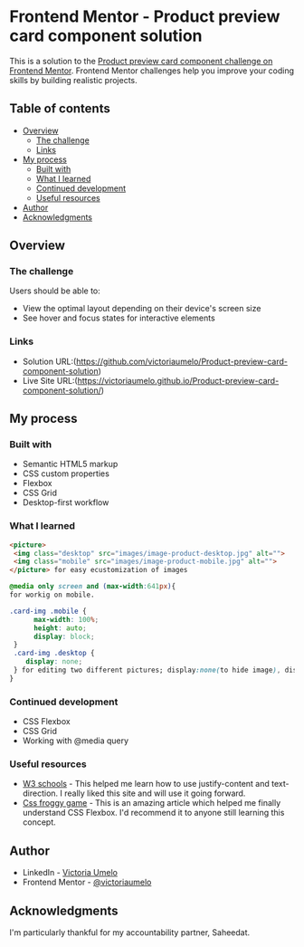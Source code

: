# Frontend Mentor - Product preview card component solution

This is a solution to the [Product preview card component challenge on Frontend Mentor](https://www.frontendmentor.io/challenges/product-preview-card-component-GO7UmttRfa). Frontend Mentor challenges help you improve your coding skills by building realistic projects. 

## Table of contents

- [Overview](#overview)
  - [The challenge](#the-challenge)
  - [Links](#links)
- [My process](#my-process)
  - [Built with](#built-with)
  - [What I learned](#what-i-learned)
  - [Continued development](#continued-development)
  - [Useful resources](#useful-resources)
- [Author](#author)
- [Acknowledgments](#acknowledgments)

## Overview

### The challenge

Users should be able to:

- View the optimal layout depending on their device's screen size
- See hover and focus states for interactive elements

### Links

- Solution URL:(https://github.com/victoriaumelo/Product-preview-card-component-solution)
- Live Site URL:(https://victoriaumelo.github.io/Product-preview-card-component-solution/)

## My process

### Built with

- Semantic HTML5 markup
- CSS custom properties
- Flexbox
- CSS Grid
- Desktop-first workflow

### What I learned

```html
<picture>
 <img class="desktop" src="images/image-product-desktop.jpg" alt="">
 <img class="mobile" src="images/image-product-mobile.jpg" alt="">
</picture> for easy ecustomization of images
```
 ```css
@media only screen and (max-width:641px){
 for workig on mobile.

 .card-img .mobile {
       max-width: 100%;
       height: auto;
       display: block;
  }
  .card-img .desktop {
     display: none;
  } for editing two different pictures; display:none(to hide image), display:block(to show image)
}
```

### Continued development

- CSS Flexbox
- CSS Grid
- Working with @media query

### Useful resources

- [W3 schools](https://www.w3schools.com/css/css3_flexbox_container.asp) - This helped me learn how to use justify-content and text-direction. I really liked this site and will use it going forward.
- [Css froggy game](https://flexboxfroggy.com/) - This is an amazing article which helped me finally understand CSS Flexbox. I'd recommend it to anyone still learning this concept.

## Author

- LinkedIn - [Victoria Umelo](https://www.linkedin.com/mwlite/in/umelo-victoria-b38927283)
- Frontend Mentor - [@victoriaumelo](https://www.frontendmentor.io/profile/victoriaumelo)

## Acknowledgments

I'm particularly thankful for my accountability partner, Saheedat.
